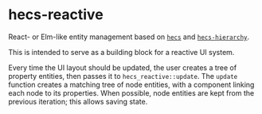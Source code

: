 # hecs-reactive

React- or Elm-like entity management based on
[`hecs`](https://crates.io/crates/hecs) and
[`hecs-hierarchy`](https://crates.io/crates/hecs-hierarchy).

This is intended to serve as a building block for a reactive UI system.

Every time the UI layout should be updated, the user creates a tree of property
entities, then passes it to `hecs_reactive::update`. The `update` function
creates a matching tree of node entities, with a component linking each node to
its properties. When possible, node entities are kept from the previous
iteration; this allows saving state.
